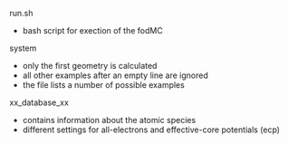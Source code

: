run.sh 

- bash script for exection of the fodMC 

system 

- only the first geometry is calculated
- all other examples after an empty line are ignored
- the file lists a number of possible examples


xx_database_xx 

- contains information about the atomic species 
- different settings for all-electrons and effective-core potentials (ecp)
